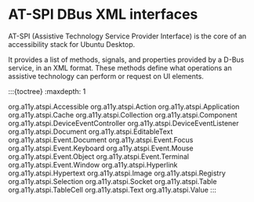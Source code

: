 # AT-SPI DBus XML interfaces

AT-SPI (Assistive Technology Service Provider Interface) is the core of an accessibility stack for Ubuntu Desktop. 

It provides a list of methods, signals, and properties provided by a D-Bus service, in an XML format. These methods define what operations an assistive technology can perform or request on UI elements.


:::{toctree}
:maxdepth: 1

org.a11y.atspi.Accessible
org.a11y.atspi.Action
org.a11y.atspi.Application
org.a11y.atspi.Cache
org.a11y.atspi.Collection
org.a11y.atspi.Component
org.a11y.atspi.DeviceEventController
org.a11y.atspi.DeviceEventListener
org.a11y.atspi.Document
org.a11y.atspi.EditableText
org.a11y.atspi.Event.Document
org.a11y.atspi.Event.Focus
org.a11y.atspi.Event.Keyboard
org.a11y.atspi.Event.Mouse
org.a11y.atspi.Event.Object
org.a11y.atspi.Event.Terminal
org.a11y.atspi.Event.Window
org.a11y.atspi.Hyperlink
org.a11y.atspi.Hypertext
org.a11y.atspi.Image
org.a11y.atspi.Registry
org.a11y.atspi.Selection
org.a11y.atspi.Socket
org.a11y.atspi.Table
org.a11y.atspi.TableCell
org.a11y.atspi.Text
org.a11y.atspi.Value
:::



